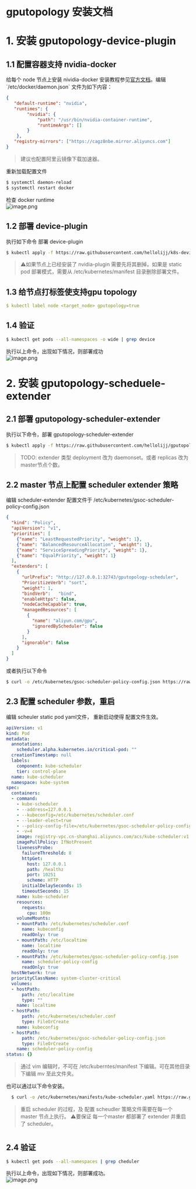 # gputopology 安装文档

<a name="JhL1G"></a>
# 1. 安装 gputopology-device-plugin

<a name="eA1nV"></a>
## 1.1 配置容器支持 nvidia-docker

给每个 node 节点上安装 nividia-docker 安装教程参见[官方文档](https://github.com/NVIDIA/nvidia-docker/wiki/Installation-(version-2.0))。编辑 `/etc/docker/daemon.json` 文件为如下内容：

```json
{
   "default-runtime": "nvidia",
   "runtimes": {
        "nvidia": {
            "path": "/usr/bin/nvidia-container-runtime",
            "runtimeArgs": []
        }
    },
   "registry-mirrors": ["https://cagz8nbe.mirror.aliyuncs.com"]
}
```

> 建议也配置阿里云镜像下载加速器。


重新加载配置文件
```bash
$ systemctl daemon-reload
$ systemctl restart docker
```

检查 docker runtime<br />![image.png](https://cdn.nlark.com/yuque/0/2019/png/394957/1562773092661-01701200-756b-425a-8940-8b26fe72db40.png#align=left&display=inline&height=93&name=image.png&originHeight=186&originWidth=954&size=59640&status=done&width=477)

<a name="O3Zai"></a>
## [](https://www.yuque.com/lijunjun-bjkm9/rwyxlc/quqwog#MKZ6D)1.2 部署 device-plugin 

执行如下命令 部署 device-plugin

```bash
$ kubectl apply -f https://raw.githubusercontent.com/hellolijj/k8s-device-plugin/master/deploy/gsoc-device-plugin.yaml
```

> ⚠️如果节点上已经安装了 nvidia-plugin 需要先将其删掉。如果是 static pod 部署模式，需要从 /etc/kubernetes/manifest 目录删除部署文件。

<a name="sp8Mo"></a>
## 1.3 给节点打标签使支持gpu topology

```yaml
$ kubectl label node <target_node> gputopology=true
```

<a name="sa3Zz"></a>
## 1.4 验证 

```bash
$ kubectl get pods --all-namespaces -o wide | grep device
```

执行以上命令，出现如下情况，则部署成功<br />![image.png](https://cdn.nlark.com/yuque/0/2019/png/394957/1562761440914-7b362d10-b3af-46cb-8dde-a63c2aa192d6.png#align=left&display=inline&height=75&name=image.png&originHeight=150&originWidth=2300&size=88389&status=done&width=1150)
<a name="DRRfR"></a>
###
<a name="SCz2t"></a>
# 2. 安装 gputopology-scheduele-extender 

<a name="ZgJR2"></a>
## 2.1 部署 gputopology-scheduler-extender

执行以下命令，部署 gputopology-scheduler-extender

```bash
$ kubectl apply -f https://raw.githubusercontent.com/hellolijj/gputopology-scheduler-extender/master/config/gpu-schd-extender.yaml
```

> TODO: extender 类型 deployment 改为 daemonset。或者 replicas 改为 master节点个数。


<a name="rWjpe"></a>
## [](https://www.yuque.com/lijunjun-bjkm9/rwyxlc/quqwog#EJleN)2.2 master 节点上配置 scheduler extender 策略
编辑 scheduler-extender 配置文件于 /etc/kubernetes/gsoc-scheduler-policy-config.json
```json
{
  "kind": "Policy",
  "apiVersion": "v1",
  "priorities": [
    {"name": "LeastRequestedPriority", "weight": 1},
    {"name": "BalancedResourceAllocation", "weight": 1},
    {"name": "ServiceSpreadingPriority", "weight": 1},
    {"name": "EqualPriority", "weight": 1}
  ],
  "extenders": [
    {
      "urlPrefix": "http://127.0.0.1:32743/gputopology-scheduler",
      "PrioritizeVerb": "sort",
      "weight": 1,
      "bindVerb":   "bind",
      "enableHttps": false,
      "nodeCacheCapable": true,
      "managedResources": [
        {
          "name": "aliyun.com/gpu",
          "ignoredByScheduler": false
        }
      ],
      "ignorable": false
    }
  ]
}
```
或者执行以下命令
```bash
$ curl -o /etc/kubernetes/gsoc-scheduler-policy-config.json https://raw.githubusercontent.com/hellolijj/gputopology-scheduler-extender/master/config/gsoc-scheduler-policy-config.json
```


<a name="8suz0"></a>
## 2.3 配置 scheduler 参数，重启

编辑 scheuler static pod yaml文件， 重新启动使得 配置文件生效。

```yaml
apiVersion: v1
kind: Pod
metadata:
  annotations:
    scheduler.alpha.kubernetes.io/critical-pod: ""
  creationTimestamp: null
  labels:
    component: kube-scheduler
    tier: control-plane
  name: kube-scheduler
  namespace: kube-system
spec:
  containers:
  - command:
    - kube-scheduler
    - --address=127.0.0.1
    - --kubeconfig=/etc/kubernetes/scheduler.conf
    - --leader-elect=true
    - --policy-config-file=/etc/kubernetes/gsoc-scheduler-policy-config.json
    - -v=4
    image: registry-vpc.cn-shanghai.aliyuncs.com/acs/kube-scheduler:v1.12.6-aliyun.1
    imagePullPolicy: IfNotPresent
    livenessProbe:
      failureThreshold: 8
      httpGet:
        host: 127.0.0.1
        path: /healthz
        port: 10251
        scheme: HTTP
      initialDelaySeconds: 15
      timeoutSeconds: 15
    name: kube-scheduler
    resources:
      requests:
        cpu: 100m
    volumeMounts:
    - mountPath: /etc/kubernetes/scheduler.conf
      name: kubeconfig
      readOnly: true
    - mountPath: /etc/localtime
      name: localtime
      readOnly: true
    - mountPath: /etc/kubernetes/gsoc-scheduler-policy-config.json
      name: scheduler-policy-config
      readOnly: true
  hostNetwork: true
  priorityClassName: system-cluster-critical
  volumes:
  - hostPath:
      path: /etc/localtime
      type: ""
    name: localtime
  - hostPath:
      path: /etc/kubernetes/scheduler.conf
      type: FileOrCreate
    name: kubeconfig
  - hostPath:
      path: /etc/kubernetes/gsoc-scheduler-policy-config.json
      type: FileOrCreate
    name: scheduler-policy-config
status: {}
```

> 通过 vim 编辑时，不可在 /etc/kuberntes/manifest 下编辑。可在其他目录下编辑 mv 至此文件夹。


也可以通过以下命令安装。
```bash
  $ curl -o /etc/kubernetes/manifests/kube-scheduler.yaml https://raw.githubusercontent.com/hellolijj/gputopology-scheduler-extender/master/config/kube-scheduler.yaml
```

> 重启 scheduler 的过程，及 配置 scheudler 策略文件需要在每一个 master 节点上执行。
> ⚠️要保证 每一个master 都部署了 extender 并重启了 scheduler。

<a name="3qith"></a>
#
<a name="JTJAy"></a>
## 2.4 验证

```bash
$ kubectl get pods --all-namespaces | grep cheduler
```

执行以上命令，出现如下情况，则部署成功。<br />![image.png](https://cdn.nlark.com/yuque/0/2019/png/394957/1562762437400-9817d044-90ef-445d-8709-e2638b63f1fa.png#align=left&display=inline&height=209&name=image.png&originHeight=418&originWidth=1536&size=254619&status=done&width=768)

